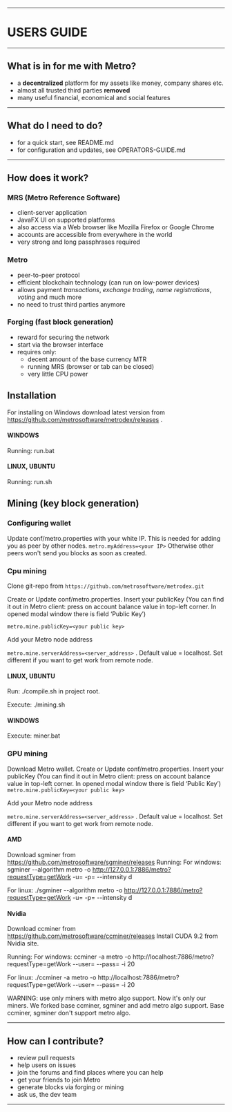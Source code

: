 ----
# USERS GUIDE #

----
## What is in for me with Metro? ##

  - a **decentralized** platform for my assets like money, company shares etc.
  - almost all trusted third parties **removed**
  - many useful financial, economical and social features

----
## What do I need to do? ##

  - for a quick start, see README.md
  - for configuration and updates, see OPERATORS-GUIDE.md

----
## How does it work? ##

### MRS (Metro Reference Software) ###

  - client-server application
  - JavaFX UI on supported platforms
  - also access via a Web browser like Mozilla Firefox or Google Chrome
  - accounts are accessible from everywhere in the world
  - very strong and long passphrases required

### Metro ###

  - peer-to-peer protocol
  - efficient blockchain technology (can run on low-power devices)
  - allows payment *transactions*, *exchange trading*, *name registrations*, *voting* and much more
  - no need to trust third parties anymore

### Forging (fast block generation) ###

  - reward for securing the network
  - start via the browser interface
  - requires only:
    - decent amount of the base currency MTR
    - running MRS (browser or tab can be closed)
    - very little CPU power

## Installation ##
For installing on Windows download latest version from https://github.com/metrosoftware/metrodex/releases .

#### WINDOWS ####
Running: run.bat

#### LINUX, UBUNTU ####
Running: run.sh 


## Mining (key block generation) ###

### Configuring wallet ###
Update conf/metro.properties with your white IP. This is needed for adding you as peer by other nodes.
`metro.myAddress=<your IP>`
Otherwise other peers won't send you blocks as soon as created.

### Cpu mining ###

Clone git-repo from `https://github.com/metrosoftware/metrodex.git`

Create or Update conf/metro.properties. Insert your publicKey (You can find it out in Metro client: press on account balance value in top-left corner. In opened modal window there is field ‘Public Key’)

`metro.mine.publicKey=<your public key>`

Add your Metro node address

`metro.mine.serverAddress=<server_address>` . Default value = localhost. Set different if you want to get work from remote node. 

#### LINUX, UBUNTU ####
Run: ./compile.sh in project root.

Execute: ./mining.sh

#### WINDOWS ####

Execute: miner.bat



### GPU mining ###
Download Metro wallet.
Create or Update conf/metro.properties. Insert your publicKey (You can find it out in Metro client: press on account balance value in top-left corner. In opened modal window there is field ‘Public Key’)
`metro.mine.publicKey=<your public key>`

Add your Metro node address

`metro.mine.serverAddress=<server_address>` . Default value = localhost. Set different if you want to get work from remote node.


#### AMD #### 
Download sgminer from https://github.com/metrosoftware/sgminer/releases
Running: 
For windows:
sgminer --algorithm metro -o http://127.0.0.1:7886/metro?requestType=getWork -u= -p= --intensity d

For linux:
./sgminer --algorithm metro -o http://127.0.0.1:7886/metro?requestType=getWork -u= -p= --intensity d


#### Nvidia #### 
Download ccminer from https://github.com/metrosoftware/ccminer/releases
Install CUDA 9.2 from Nvidia site.

Running: 
For windows:
ccminer -a metro -o http://localhost:7886/metro?requestType=getWork --user= --pass= -i 20

For linux:
./ccminer -a metro -o http://localhost:7886/metro?requestType=getWork --user= --pass= -i 20


WARNING: use only miners with metro algo support. Now it's only our miners. We forked base ccminer, sgminer and add metro algo support. Base ccminer, sgminer don't support metro algo. 

----
## How can I contribute? ##

  - review pull requests
  - help users on issues
  - join the forums and find places where you can help
  - get your friends to join Metro
  - generate blocks via forging or mining
  - ask us, the dev team

----